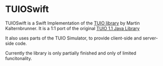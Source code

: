 # TUIOSwift

TUIOSwift is a Swift Implementation of the [TUIO library](http://tuio.org/?software) by Martin Kalternbrunner. It is a 1:1 port of the original [TUIO 1.1 Java Library](http://github.com/mkalten/TUIO11_JAVA)

It also uses parts of the TUIO Simulator, to provide client-side and server-side code.


Currently the library is only partially finished and only of limited funcitonality.

